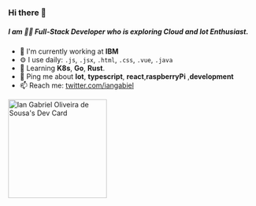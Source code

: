 ### Hi there 👋

##### I am 👨‍💻 Full-Stack Developer who is exploring Cloud and Iot Enthusiast. 
 

- 🏢 I'm currently working at **IBM**
- ⚙️ I use daily:  `.js`, `.jsx`, `.html`, `.css`, `.vue`, `.java`
- 🌱 Learning **K8s**, **Go**, **Rust**. 
- 💬 Ping me about **Iot**, **typescript**, **react**,**raspberryPi** ,**development**
- 📫 Reach me: [twitter.com/iangabiel](https://twitter.com/iangabiel)


<!-- 

[![trophy](https://github-profile-trophy.vercel.app/?username=IanOliv)](https://github.com/IanOliv/github-profile-trophy)

 -->

<!--
**IanOliv/IanOliv** is a ✨ _special_ ✨ repository because its `README.md` (this file) appears on your GitHub profile.

Here are some ideas to get you started:

- 🔭 I’m currently working on ...
- 🌱 I’m currently learning ...
- 👯 I’m looking to collaborate on ...
- 🤔 I’m looking for help with ...
- 💬 Ask me about ...
- 📫 How to reach me: ...
- 😄 Pronouns: ...
- ⚡ Fun fact: ...
-->

<a href="https://app.daily.dev/IanOliv"><img src="https://api.daily.dev/devcards/8fe7e9a7212242f9a87753e989cfeeda.png?r=jj0" width="200" alt="Ian Gabriel Oliveira de Sousa's Dev Card"/></a>
